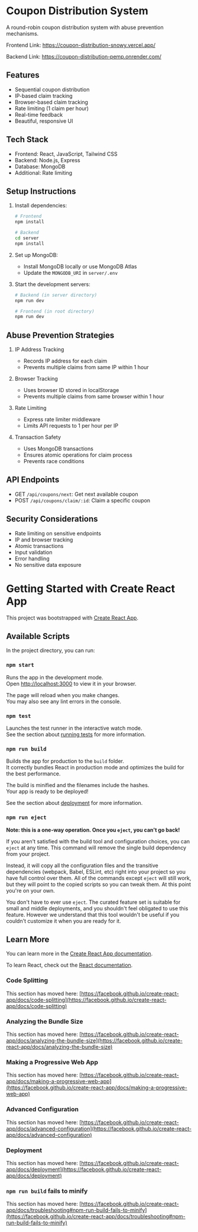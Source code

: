 # Coupon Distribution System

A round-robin coupon distribution system with abuse prevention mechanisms.

Frontend Link: https://coupon-distribution-snowy.vercel.app/

 Backend Link: https://coupon-distribution-pemp.onrender.com/

## Features

- Sequential coupon distribution
- IP-based claim tracking
- Browser-based claim tracking
- Rate limiting (1 claim per hour)
- Real-time feedback
- Beautiful, responsive UI

## Tech Stack

- Frontend: React, JavaScript, Tailwind CSS
- Backend: Node.js, Express
- Database: MongoDB
- Additional: Rate limiting

## Setup Instructions

1. Install dependencies:

   ```bash
   # Frontend
   npm install

   # Backend
   cd server
   npm install
   ```

2. Set up MongoDB:

   - Install MongoDB locally or use MongoDB Atlas
   - Update the `MONGODB_URI` in `server/.env`

3. Start the development servers:

   ```bash
   # Backend (in server directory)
   npm run dev

   # Frontend (in root directory)
   npm run dev
   ```

## Abuse Prevention Strategies

1. IP Address Tracking

   - Records IP address for each claim
   - Prevents multiple claims from same IP within 1 hour

2. Browser Tracking

   - Uses browser ID stored in localStorage
   - Prevents multiple claims from same browser within 1 hour

3. Rate Limiting

   - Express rate limiter middleware
   - Limits API requests to 1 per hour per IP

4. Transaction Safety
   - Uses MongoDB transactions
   - Ensures atomic operations for claim process
   - Prevents race conditions

## API Endpoints

- GET `/api/coupons/next`: Get next available coupon
- POST `/api/coupons/claim/:id`: Claim a specific coupon

## Security Considerations

- Rate limiting on sensitive endpoints
- IP and browser tracking
- Atomic transactions
- Input validation
- Error handling
- No sensitive data exposure

# Getting Started with Create React App

This project was bootstrapped with [Create React App](https://github.com/facebook/create-react-app).

## Available Scripts

In the project directory, you can run:

### `npm start`

Runs the app in the development mode.\
Open [http://localhost:3000](http://localhost:3000) to view it in your browser.

The page will reload when you make changes.\
You may also see any lint errors in the console.

### `npm test`

Launches the test runner in the interactive watch mode.\
See the section about [running tests](https://facebook.github.io/create-react-app/docs/running-tests) for more information.

### `npm run build`

Builds the app for production to the `build` folder.\
It correctly bundles React in production mode and optimizes the build for the best performance.

The build is minified and the filenames include the hashes.\
Your app is ready to be deployed!

See the section about [deployment](https://facebook.github.io/create-react-app/docs/deployment) for more information.

### `npm run eject`

**Note: this is a one-way operation. Once you `eject`, you can't go back!**

If you aren't satisfied with the build tool and configuration choices, you can `eject` at any time. This command will remove the single build dependency from your project.

Instead, it will copy all the configuration files and the transitive dependencies (webpack, Babel, ESLint, etc) right into your project so you have full control over them. All of the commands except `eject` will still work, but they will point to the copied scripts so you can tweak them. At this point you're on your own.

You don't have to ever use `eject`. The curated feature set is suitable for small and middle deployments, and you shouldn't feel obligated to use this feature. However we understand that this tool wouldn't be useful if you couldn't customize it when you are ready for it.

## Learn More

You can learn more in the [Create React App documentation](https://facebook.github.io/create-react-app/docs/getting-started).

To learn React, check out the [React documentation](https://reactjs.org/).

### Code Splitting

This section has moved here: [https://facebook.github.io/create-react-app/docs/code-splitting](https://facebook.github.io/create-react-app/docs/code-splitting)

### Analyzing the Bundle Size

This section has moved here: [https://facebook.github.io/create-react-app/docs/analyzing-the-bundle-size](https://facebook.github.io/create-react-app/docs/analyzing-the-bundle-size)

### Making a Progressive Web App

This section has moved here: [https://facebook.github.io/create-react-app/docs/making-a-progressive-web-app](https://facebook.github.io/create-react-app/docs/making-a-progressive-web-app)

### Advanced Configuration

This section has moved here: [https://facebook.github.io/create-react-app/docs/advanced-configuration](https://facebook.github.io/create-react-app/docs/advanced-configuration)

### Deployment

This section has moved here: [https://facebook.github.io/create-react-app/docs/deployment](https://facebook.github.io/create-react-app/docs/deployment)

### `npm run build` fails to minify

This section has moved here: [https://facebook.github.io/create-react-app/docs/troubleshooting#npm-run-build-fails-to-minify](https://facebook.github.io/create-react-app/docs/troubleshooting#npm-run-build-fails-to-minify)
